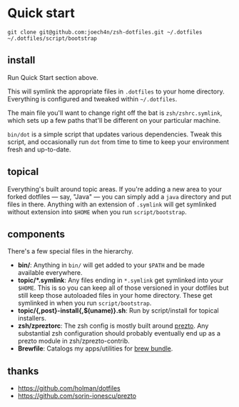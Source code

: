 # Quick start

    git clone git@github.com:joech4n/zsh-dotfiles.git ~/.dotfiles
    ~/.dotfiles/script/bootstrap

## install

Run Quick Start section above.

This will symlink the appropriate files in `.dotfiles` to your home directory.
Everything is configured and tweaked within `~/.dotfiles`.

The main file you'll want to change right off the bat is `zsh/zshrc.symlink`,
which sets up a few paths that'll be different on your particular machine.

`bin/dot` is a simple script that updates various dependencies. Tweak this script,
and occasionally run `dot` from time to time to keep your environment fresh and
up-to-date.

## topical

Everything's built around topic areas. If you're adding a new area to your
forked dotfiles — say, "Java" — you can simply add a `java` directory and put
files in there. Anything with an extension of `.symlink` will get
symlinked without extension into `$HOME` when you run `script/bootstrap`.

## components

There's a few special files in the hierarchy.

- **bin/**: Anything in `bin/` will get added to your `$PATH` and be made
  available everywhere.
- **topic/\*.symlink**: Any files ending in `*.symlink` get symlinked into
  your `$HOME`. This is so you can keep all of those versioned in your dotfiles
  but still keep those autoloaded files in your home directory. These get
  symlinked in when you run `script/bootstrap`.
- **topic/{,post}-install{,$(uname)}.sh**: Run by script/install for topical installers.
- **zsh/zpreztorc**: The zsh config is mostly built around [prezto](https://github.com/sorin-ionescu/prezto). Any substantial zsh configuration should probably eventually end up as a prezto module in zsh/zprezto-contrib.
- **Brewfile**: Catalogs my apps/utilities for [brew bundle](https://github.com/Homebrew/homebrew-bundle).

## thanks

- <https://github.com/holman/dotfiles>
- <https://github.com/sorin-ionescu/prezto>
